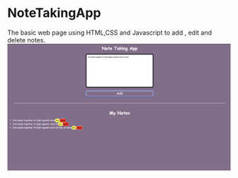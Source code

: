 <h1> NoteTakingApp </h1>

<p>The basic web page using HTML,CSS and Javascript to add , edit and delete notes.

<img src="NoteApp.png">

